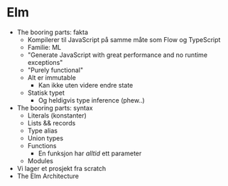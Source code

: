 # Elm

- The booring parts: fakta
  - Kompilerer til JavaScript på samme måte som Flow og TypeScript
  - Familie: ML
  - "Generate JavaScript with great performance and no runtime exceptions"
  - "Purely functional"
  - Alt er immutable
    - Kan ikke uten videre endre state
  - Statisk typet
    - Og heldigvis type inference (phew..)
- The booring parts: syntax
  - Literals (konstanter)
  - Lists && records
  - Type alias
  - Union types
  - Functions
    - En funksjon har _alltid_ ett parameter
  - Modules
- Vi lager et prosjekt fra scratch
- The Elm Architecture
